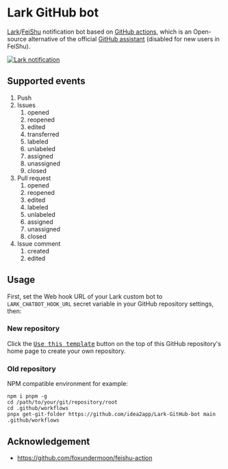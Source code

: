 # Lark GitHub bot

[Lark][1]/[FeiShu][2] notification bot based on [GitHub actions][3], which is an Open-source alternative of the official [GitHub assistant][4] (disabled for new users in FeiShu).

[![Lark notification](https://github.com/idea2app/Lark-GitHub-bot/actions/workflows/Lark.yml/badge.svg)][5]

## Supported events

1. Push
2. Issues
   1. opened
   2. reopened
   3. edited
   4. transferred
   5. labeled
   6. unlabeled
   7. assigned
   8. unassigned
   9. closed
3. Pull request
   1. opened
   2. reopened
   3. edited
   4. labeled
   5. unlabeled
   6. assigned
   7. unassigned
   8. closed
4. Issue comment
   1. created
   2. edited

## Usage

First, set the Web hook URL of your Lark custom bot to `LARK_CHATBOT_HOOK_URL` secret variable in your GitHub repository settings, then:

### New repository

Click the [<kbd>Use this template</kbd>][6] button on the top of this GitHub repository's home page to create your own repository.

### Old repository

NPM compatible environment for example:

```shell
npm i pnpm -g
cd /path/to/your/git/repository/root
cd .github/workflows
pnpx get-git-folder https://github.com/idea2app/Lark-GitHub-bot main .github/workflows
```

## Acknowledgement

- https://github.com/foxundermoon/feishu-action

[1]: https://www.larksuite.com/
[2]: https://www.feishu.cn/
[3]: https://github.com/features/actions
[4]: https://app.larksuite.com/app/cli_9c4b6daaa4bad106
[5]: https://github.com/idea2app/Lark-GitHub-bot/actions/workflows/Lark.yml
[6]: https://github.com/new?template_name=Lark-GitHub-bot&template_owner=idea2app
